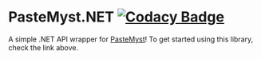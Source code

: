 # PasteMyst.NET [![Codacy Badge](https://app.codacy.com/project/badge/Grade/bf0ae44bdf78494f8e287f29cf65d680)](https://www.codacy.com/manual/dentolos19/PasteMystNet?utm_source=github.com&amp;utm_medium=referral&amp;utm_content=dentolos19/PasteMystNet&amp;utm_campaign=Badge_Grade)

A simple .NET API wrapper for [PasteMyst](https://paste.myst.rs)! To get started using this library, check the link above.